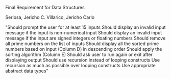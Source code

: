 Final Requirement for Data Structures

Seriosa, Jericho C. 
Villarico, Jericho Carlo 

"Should prompt the user for at least 15 inputs
Should display an invalid input message if the input is non-numerical input
Should display an invalid input message if the input are signed integers or floating numbers
Should remove all prime numbers on the list of inputs
Should display all the sorted prime numbers based on input (Column D) in descending order
Should apply the sorting algorithm (Column E)
Should ask user to run again or exit after displaying output 
Should use recursion instead of looping constructs
Use recursion as much as possible over looping constructs
Use appropriate abstract data types"
